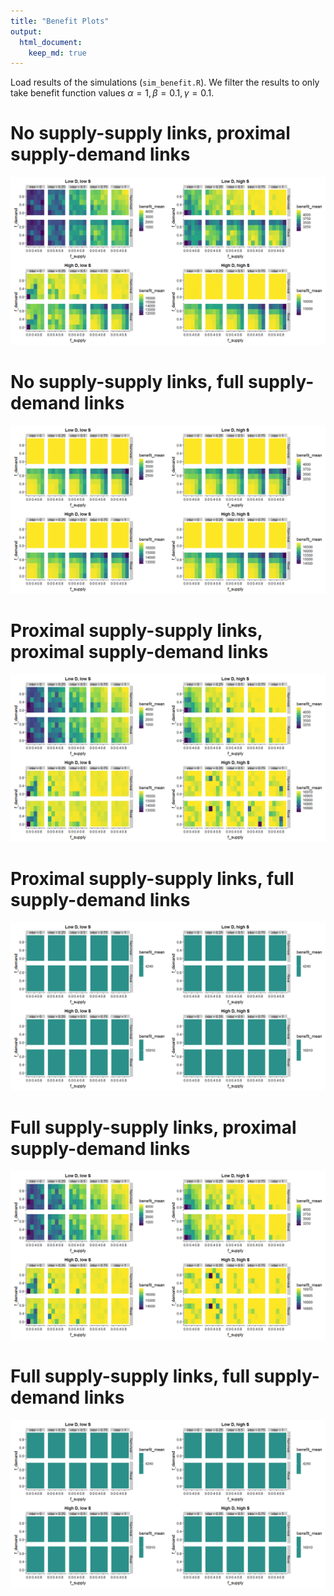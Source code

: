 ```yaml
---
title: "Benefit Plots"
output: 
  html_document:
    keep_md: true
---
```




Load results of the simulations (`sim_benefit.R`). We filter the results to only take benefit function values $\alpha = 1, \beta = 0.1, \gamma = 0.1$.  



# No supply-supply links, proximal supply-demand links




![](benefit_plots_files/figure-html/unnamed-chunk-3-1.png)<!-- -->

# No supply-supply links, full supply-demand links




![](benefit_plots_files/figure-html/unnamed-chunk-5-1.png)<!-- -->

# Proximal supply-supply links, proximal supply-demand links




![](benefit_plots_files/figure-html/unnamed-chunk-7-1.png)<!-- -->

# Proximal supply-supply links, full supply-demand links




![](benefit_plots_files/figure-html/unnamed-chunk-9-1.png)<!-- -->

# Full supply-supply links, proximal supply-demand links




![](benefit_plots_files/figure-html/unnamed-chunk-11-1.png)<!-- -->

# Full supply-supply links, full supply-demand links




![](benefit_plots_files/figure-html/unnamed-chunk-13-1.png)<!-- -->
